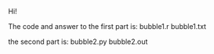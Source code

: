 Hi! 

The code and answer to the first part is:
bubble1.r
bubble1.txt

the second part is:
bubble2.py
bubble2.out
